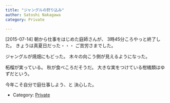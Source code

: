 ```yaml
---
title: "ジャングルの狩り込み"
author: Satoshi Nakagawa
category: Private

---
```


[2015-07-14]  朝から仕事をはじめた庭師さんが、
3時45分ころやっと終了した。
きょうは真夏日だった・・・
ご苦労さまでした。

 ジャングルが焼畑にもどった。
木々の向こう側が見えるようになった。

 柘榴が実っている。
秋が食べころだそうだ。
大きな実をつけている柑橘類はゆずだという。

 今年こそ自分で庭仕事しよう、と
決心した。

- Category: [Private](categories.html#Private)

